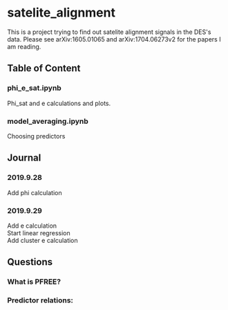 # satelite_alignment 
This is a project trying to find out satelite alignment signals in the DES's data. 
Please see arXiv:1605.01065 and arXiv:1704.06273v2 for the papers I am reading. 

## Table of Content
### phi_e_sat.ipynb
Phi_sat and e calculations and plots.
### model_averaging.ipynb
Choosing predictors
## Journal
### 2019.9.28
Add phi calculation
### 2019.9.29
Add e calculation\
Start linear regression\
Add cluster e calculation


## Questions
### What is PFREE?

### Predictor relations:
